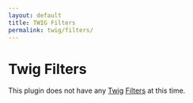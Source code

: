 ```yaml
---
layout: default
title: TWIG Filters
permalink: twig/filters/
---
```


# Twig Filters

This plugin does not have any [Twig][] [Filters][] at this time.

[TWIG]: http://twig.sensiolabs.org/ "Twig is a modern template engine for PHP"
[Filters]: http://twig.sensiolabs.org/doc/filters/index.html "Twig Filters"